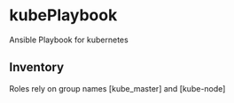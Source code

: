 # kubePlaybook
Ansible Playbook for kubernetes

## Inventory
Roles rely on group names [kube_master] and [kube-node]